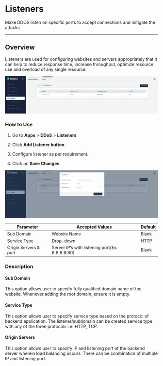 # Listeners
Make DDOS listen on specific ports to accept connections and mitigate the attacks.

---

## Overview 
Listeners are used for configuring websites and servers appropriately that it can help to reduce response time, increase throughput, optimize resource use and overload of any single resource.

![listner](/img/ddos/v2/listner.png)

### How to Use

1. Go to **Apps** > **DDoS** > **Listeners**

2. Click **Add Listener button.**

3. Configure listener as per requirement.

4. Click on **Save Changes**

![add-listner](/img/ddos/v2/add_listner.png)

|Parameter | Accepted Values | Default 
| ----------- | ----------- |---------|
| Sub Domain| Website Name | Blank
|Service Type|Drop-down|HTTP
|Origin Servers & port|Server IP’s with listening port(Ex. 8.8.8.8:80)|Blank

### Description 

#### Sub Domain
This option allows user to specify fully qualified domain name of the website. Whenever adding the root domain, ensure it is empty.

#### Service Type
This option allows user to specify service type based on the protocol of backend application. The listener/subdomain can be created service type with any of the three protocols i.e. HTTP, TCP.

#### Origin Servers
This option allows user to specify IP and listening port of the backend server wherein load balancing occurs. There can be combination of multiple IP and listening port.
